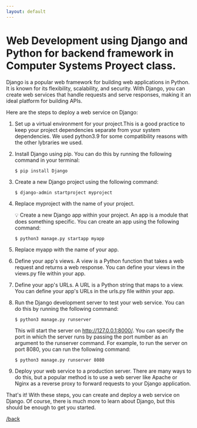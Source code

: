 ```yaml
---
layout: default
---
```


# Web Development using Django and Python for backend framework in Computer Systems Proyect class.

Django is a popular web framework for building web applications in Python. It is known for its flexibility, scalability, and security. With Django, you can create web services that handle requests and serve responses, making it an ideal platform for building APIs.

Here are the steps to deploy a web service on Django:

1. Set up a virtual environment for your project.This is a good practice to keep your project dependencies separate from your system dependencies. We used python3.9 for some compatibility reasons with the other lybraries we used.

2. Install Django using pip. You can do this by running the following command in your terminal:

    ```console
    $ pip install Django
    ```

3. Create a new Django project using the following command:

    ```console
    $ django-admin startproject myproject
    ```

3. Replace myproject with the name of your project.

    💡 Create a new Django app within your project. An app is a module that does something specific. You can create an app using the following command:

    ```console 
    $ python3 manage.py startapp myapp
    ```

4. Replace myapp with the name of your app.

5. Define your app's views. A view is a Python function that takes a web request and returns a web response. You can define your views in the views.py file within your app.

6. Define your app's URLs. A URL is a Python string that maps to a view. You can define your app's URLs in the urls.py file within your app.

7.  Run the Django development server to test your web service. You can do this by running the following command:

    ```console
    $ python3 manage.py runserver
    ```

    This will start the server on http://127.0.0.1:8000/.
    You can specify the port in which the server runs by passing the port number as an argument to the runserver command. For example, to run the server on port 8080, you can run the following command:

     ```console
     $ python3 manage.py runserver 8080
      ```


8. Deploy your web service to a production server. There are many ways to do this, but a popular method is to use a web server like Apache or Nginx as a reverse proxy to forward requests to your Django application.

That's it! With these steps, you can create and deploy a web service on Django. Of course, there is much more to learn about Django, but this should be enough to get you started.

[/back](./../)
